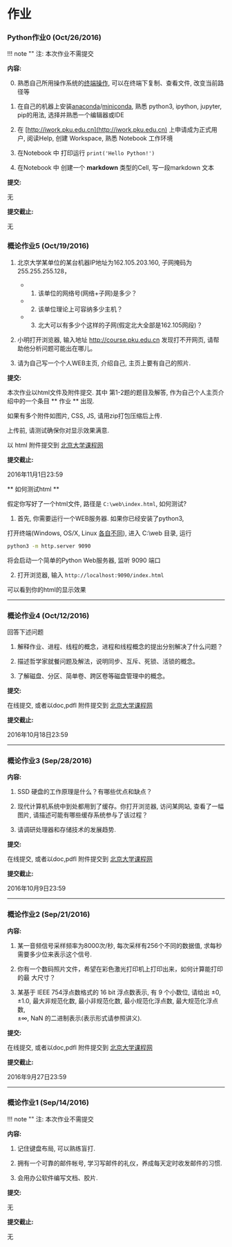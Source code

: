 作业
===

<a name="lab0"></a>
### Python作业0 (Oct/26/2016)

!!! note ""
    注: 本次作业不需提交

**内容:**

0. 熟悉自己所用操作系统的[终端操作](cmd.md), 可以在终端下复制、查看文件, 改变当前路径等

1. 在自己的机器上安装[anaconda](https://mirror.tuna.tsinghua.edu.cn/anaconda/archive/)/[miniconda](https://mirror.tuna.tsinghua.edu.cn/anaconda/miniconda/), 熟悉 python3, ipython, jupyter, pip的用法, 选择并熟悉一个编辑器或IDE

2. 在 [http://iwork.pku.edu.cn](http://iwork.pku.edu.cn) 上申请成为正式用户, 阅读Help, 创建 Workspace, 熟悉 Notebook 工作环境

3. 在Notebook 中 打印运行 `print('Hello Python!')`

4. 在Notebook 中 创建一个 **markdown** 类型的Cell, 写一段markdown 文本

**提交:**

无

**提交截止:**

无
<a name="ihw5"></a>
### 概论作业5 (Oct/19/2016)

1. 北京大学某单位的某台机器IP地址为162.105.203.160, 子网掩码为255.255.255.128，

    - 1) 该单位的网络号(网络+子网)是多少？

    - 2) 该单位理论上可容纳多少主机？

    - 3) 北大可以有多少个这样的子网(假定北大全部是162.105网段)？

2. 小明打开浏览器, 输入地址 http://course.pku.edu.cn 发现打不开网页, 请帮助他分析问题可能出在哪儿。

3. 请为自己写一个个人WEB主页, 介绍自己, 主页上要有自己的照片.

**提交:**

本次作业以html文件及附件提交. 其中 第1-2题的题目及解答, 作为自己个人主页介绍中的一个条目 ** 作业 ** 出现.

如果有多个附件如图片, CSS, JS, 请用zip打包压缩后上传.

上传前, 请测试确保你对显示效果满意.

以 html 附件提交到 [北京大学课程网](http://course.pku.edu.cn)

**提交截止:**

2016年11月1日23:59

** 如何测试html **

假定你写好了一个html文件, 路径是 `C:\web\index.html`,  如何测试?

1. 首先, 你需要运行一个WEB服务器. 如果你已经安装了python3, 

打开终端(Windows, OS/X, Linux [各自不同](cmd.md)), 进入 C:\web 目录, 运行 

```bash
python3 -m http.server 9090
```

将会启动一个简单的Python Web服务器, 监听 9090 端口

2. 打开浏览器, 输入 `http://localhost:9090/index.html`

可以看到你的html的显示效果

----

<a name="ihw4"></a>
### 概论作业4 (Oct/12/2016)

回答下述问题

1. 解释作业、进程、线程的概念，进程和线程概念的提出分别解决了什么问题？

2. 描述哲学家就餐问题及解法，说明同步、互斥、死锁、活锁的概念。

3. 了解磁盘、分区、简单卷、跨区卷等磁盘管理中的概念。

**提交:**

在线提交, 或者以doc,pdfl 附件提交到 [北京大学课程网](http://course.pku.edu.cn)

**提交截止:**

2016年10月18日23:59

<hr>

<a name="ihw3"></a>
### 概论作业3 (Sep/28/2016)

**内容:**

1. SSD 硬盘的工作原理是什么？有哪些优点和缺点？

2. 现代计算机系统中到处都用到了缓存。你打开浏览器, 访问某网站, 查看了一幅图片, 请描述可能有哪些缓存系统参与了该过程？

3. 请调研处理器和存储技术的发展趋势.

**提交:**

在线提交, 或者以doc,pdfl 附件提交到 [北京大学课程网](http://course.pku.edu.cn)

**提交截止:**

2016年10月9日23:59

<hr>


<a name="ihw2"></a>
### 概论作业2 (Sep/21/2016)

**内容:**

1. 某一音频信号采样频率为8000次/秒, 每次采样有256个不同的数据值, 求每秒
需要多少位来表示这个信号. 

2. 你有一个数码照片文件，希望在彩色激光打印机上打印出来，如何计算能打印的最
大尺寸？

3. 某基于 IEEE 754浮点数格式的 16 bit 浮点数表示, 有 9 个小数位, 请给出 
±0, ±1.0, 最大非规范化数, 最小非规范化数, 最小规范化浮点数, 最大规范化浮点数,  
±∞,  NaN 的二进制表示(表示形式请参照讲义).

**提交:**

在线提交, 或者以doc,pdfl 附件提交到 [北京大学课程网](http://course.pku.edu.cn)

**提交截止:**

2016年9月27日23:59

<hr>

<a name="ihw1"></a>
### 概论作业1 (Sep/14/2016)

!!! note ""
    注: 本次作业不需提交

**内容:**

1. 记住键盘布局, 可以熟练盲打.

2. 拥有一个可靠的邮件帐号, 学习写邮件的礼仪，养成每天定时收发邮件的习惯.

3. 会用办公软件编写文档、胶片.

**提交:**

无

**提交截止:**

无
